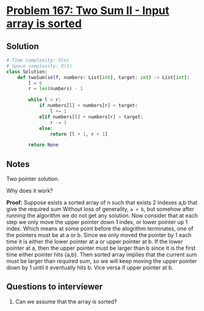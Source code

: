 # [Problem 167: Two Sum II - Input array is sorted](https://leetcode.com/problems/two-sum-ii-input-array-is-sorted/)

## Solution

```py
# Time complexity: O(n)
# Space complexity: O(1)
class Solution:
    def twoSum(self, numbers: List[int], target: int) -> List[int]:
        l = 0
        r = len(numbers) - 1

        while l < r:
            if numbers[l] + numbers[r] < target:
                l += 1
            elif numbers[l] + numbers[r] > target:
                r -= 1
            else:
                return [l + 1, r + 1]

        return None
```

## Notes

Two pointer solution.

Why does it work?

**Proof:**
Suppose exists a sorted array of n such that exists 2 indexes a,b that give the required sum
Without loss of generality, `a < b`, but somehow after running the algorithm we do not get any solution.
Now consider that at each step we only move the upper pointer down 1 index, or lower pointer up 1 index.
Which means at some point before the alogrithm terminates, one of the pointers must be at a or b. Since we only moved the pointer by 1 each time it is either the lower pointer at a or upper pointer at b.
If the lower pointer at a, then the upper pointer must be larger than b since it is the first time either pointer hits {a,b}.
Then sorted array implies that the current sum must be larger than required sum, so we will keep moving the upper pointer down by 1 until it eventually hits b.
Vice versa if upper pointer at b.

## Questions to interviewer

1. Can we assume that the array is sorted?
